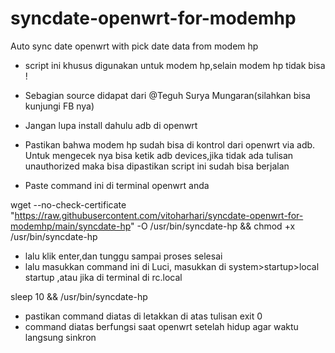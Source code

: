 # syncdate-openwrt-for-modemhp
Auto sync date openwrt with pick date data from modem hp

- script ini khusus digunakan untuk modem hp,selain modem hp tidak bisa !
- Sebagian source didapat dari @Teguh Surya Mungaran(silahkan bisa kunjungi FB nya)

- Jangan lupa install dahulu adb di openwrt

- Pastikan bahwa modem hp sudah bisa di kontrol dari openwrt via adb. Untuk mengecek nya bisa ketik adb devices,jika tidak ada tulisan unauthorized maka bisa dipastikan script ini sudah bisa berjalan 

- Paste command ini di terminal openwrt anda

wget --no-check-certificate "https://raw.githubusercontent.com/vitoharhari/syncdate-openwrt-for-modemhp/main/syncdate-hp" -O /usr/bin/syncdate-hp && chmod +x /usr/bin/syncdate-hp

- lalu klik enter,dan tunggu sampai proses selesai
- lalu masukkan command ini di Luci, masukkan di system>startup>local startup ,atau jika di terminal di rc.local

sleep 10 && /usr/bin/syncdate-hp

- pastikan command diatas di letakkan di atas tulisan exit 0
- command diatas berfungsi saat openwrt setelah hidup agar waktu langsung sinkron
